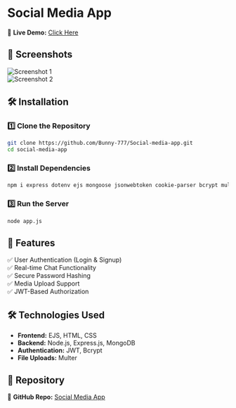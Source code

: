 # Social Media App  

🚀 **Live Demo:** [Click Here](https://social-media-app-new.onrender.com)  

## 📸 Screenshots  
![Screenshot 1](https://github.com/user-attachments/assets/b2d12047-fb78-4382-9888-90c6ce1cfcb8)   
![Screenshot 2](https://github.com/user-attachments/assets/e63fe2ff-efbd-4cfc-bfbe-a58efc83ac06)  

## 🛠️ Installation  

### 1️⃣ Clone the Repository  
```bash
git clone https://github.com/Bunny-777/Social-media-app.git
cd social-media-app
```

### 2️⃣ Install Dependencies  
```bash
npm i express dotenv ejs mongoose jsonwebtoken cookie-parser bcrypt multer
```

### 3️⃣ Run the Server  
```bash
node app.js
```

## 📌 Features  
✅ User Authentication (Login & Signup)  
✅ Real-time Chat Functionality  
✅ Secure Password Hashing  
✅ Media Upload Support  
✅ JWT-Based Authorization  

## 🛠️ Technologies Used  
- **Frontend:** EJS, HTML, CSS  
- **Backend:** Node.js, Express.js, MongoDB  
- **Authentication:** JWT, Bcrypt  
- **File Uploads:** Multer  

## 📂 Repository  
🔗 **GitHub Repo:** [Social Media App](https://github.com/Bunny-777/Social-media-app.git)

